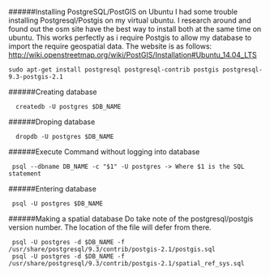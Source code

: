 ######Installing PostgreSQL/PostGIS on Ubuntu
I had some trouble installing Postgresql/Postgis on my virtual ubuntu. I research around and found out the osm site have the
best way to install both at the same time on ubuntu. This works perfectly as i require Postgis to allow my database to import the require geospatial data. The website is as follows:
http://wiki.openstreetmap.org/wiki/PostGIS/Installation#Ubuntu_14.04_LTS
```
sudo apt-get install postgresql postgresql-contrib postgis postgresql-9.3-postgis-2.1
```


######Creating database
```
  createdb -U postgres $DB_NAME
```

######Droping database
```
  dropdb -U postgres $DB_NAME
```

######Execute Command without logging into database
```
 psql --dbname DB_NAME -c "$1" -U postgres -> Where $1 is the SQL statement
```

######Entering database
```
 psql -U postgres $DB_NAME
```

######Making a spatial database
Do take note of the postgresql/postgis version number. The location of the file will defer from there.
```
 psql -U postgres -d $DB_NAME -f /usr/share/postgresql/9.3/contrib/postgis-2.1/postgis.sql 
 psql -U postgres -d $DB_NAME -f /usr/share/postgresql/9.3/contrib/postgis-2.1/spatial_ref_sys.sql
```
